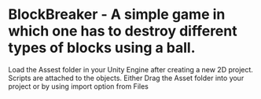 # BlockBreaker - A simple game in which one has to destroy different types of blocks using a ball. 

Load the Assest folder in your Unity Engine after creating a new 2D project.
Scripts are attached to the objects. 
Either Drag the Asset folder into your project or by using import option from Files
